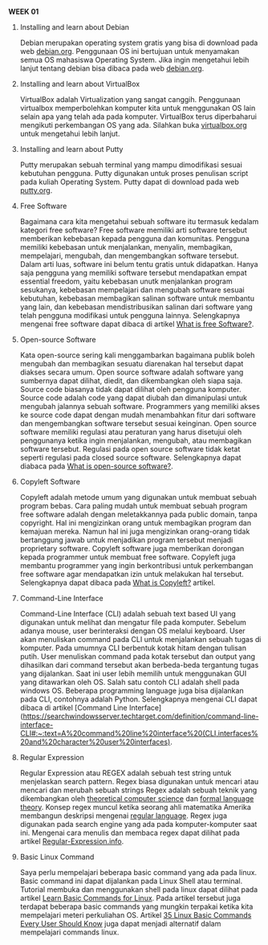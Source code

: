 __WEEK 01__

1. Installing and learn about Debian

    Debian merupakan operating system gratis yang bisa di download pada web [debian.org](https://www.debian.org/). Penggunaan OS ini bertujuan untuk menyamakan semua OS mahasiswa Operating System. Jika ingin mengetahui lebih lanjut tentang debian bisa dibaca pada web [debian.org](https://www.debian.org/intro/about).
    
2. Installing and learn about VirtualBox

    VirtualBox adalah Virtualization yang sangat canggih. Penggunaan virtualbox memperbolehkan komputer kita untuk menggunakan OS lain selain apa yang telah ada pada komputer. VirtualBox terus diperbaharui mengikuti perkembangan OS yang ada. Silahkan buka [virtualbox.org](https://www.virtualbox.org/) untuk mengetahui lebih lanjut.
    
3. Installing and learn about Putty

    Putty merupakan sebuah terminal yang mampu dimodifikasi sesuai kebutuhan pengguna. Putty digunakan untuk proses penulisan script pada kuliah Operating System. Putty dapat di download pada web [putty.org](https://www.putty.org/).
    
4. Free Software

    Bagaimana cara kita mengetahui sebuah software itu termasuk kedalam kategori free software? Free software memiliki arti software tersebut memberikan kebebasan kepada pengguna dan komunitas. Pengguna memiliki kebebasan untuk menjalankan, menyalin, membagikan, mempelajari, mengubah, dan mengembangkan software tersebut. Dalam arti luas, software ini belum tentu gratis untuk didapatkan. Hanya saja pengguna yang memiliki software tersebut mendapatkan empat essential freedom, yaitu kebebasan unutk menjalankan program sesukanya, kebebasan mempelajari dan mengubah software sesuai kebutuhan, kebebasan membagikan salinan software untuk membantu yang lain, dan kebebasan mendistribusikan salinan dari software yang telah pengguna modifikasi untuk pengguna lainnya. Selengkapnya mengenai free software dapat dibaca di artikel [What is free Software?](https://www.gnu.org/philosophy/free-sw.en.html).

5. Open-source Software

    Kata open-source sering kali menggambarkan bagaimana publik boleh mengubah dan membagikan sesuatu diarenakan hal tersebut dapat diakses secara umum. Open source software adalah software yang sumbernya dapat dilihat, diedit, dan dikembangkan oleh siapa saja. Source code biasanya tidak dapat dilihat oleh pengguna komputer. Source code adalah code yang dapat diubah dan dimanipulasi untuk mengubah jalannya sebuah software. Programmers yang memiliki akses ke source code dapat dengan mudah menambahkan fitur dari software dan mengembangkan software tersebut sesuai keinginan. Open source software memiliki regulasi atau peraturan yang harus disetujui oleh penggunanya ketika ingin menjalankan, mengubah, atau membagikan software tersebut. Regulasi pada open source software tidak ketat seperti regulasi pada closed source software. Selengkapnya dapat diabaca pada [What is open-source software?](https://opensource.com/resources/what-open-source).

7. Copyleft Software

    Copyleft adalah metode umum yang digunakan untuk membuat sebuah program bebas. Cara paling mudah untuk membuat sebuah program free software adalah dengan meletakkannya pada public domain, tanpa copyright. Hal ini mengizinkan orang untuk membagikan program dan kemajuan mereka. Namun hal ini juga mengizinkan orang-orang tidak bertanggung jawab untuk menjadikan program tersebut menjadi proprietary software. Copyleft software juga memberikan dorongan kepada programmer untuk membuat free software. Copyleft juga membantu programmer yang ingin berkontribusi untuk perkembangan free software agar mendapatkan izin untuk melakukan hal tersebut. Selengkapnya dapat dibaca pada [What is Copyleft?](https://www.gnu.org/licenses/copyleft.en.html) artikel.

8. Command-Line Interface

    Command-Line Interface (CLI) adalah sebuah text based UI yang digunakan untuk melihat dan mengatur file pada komputer. Sebelum adanya mouse, user berinteraksi dengan OS melalui keyboard. User akan menuliskan command pada CLI untuk menjalankan sebuah tugas di komputer. Pada umumnya CLI berbentuk kotak hitam dengan tulisan putih. User menuliskan command pada kotak tersebut dan output yang dihasilkan dari command tersebut akan berbeda-beda tergantung tugas yang dijalankan. Saat ini user lebih memilih untuk menggunakan GUI yang ditawarkan oleh OS. Salah satu contoh CLI adalah shell pada windows OS. Beberapa programming language juga bisa dijalankan pada CLI, contohnya adalah Python. Selengkapnya mengenai CLI dapat dibaca di artikel [Command Line Interface](https://searchwindowsserver.techtarget.com/definition/command-line-interface-CLI#:~:text=A%20command%20line%20interface%20(CLI,interfaces%20and%20character%20user%20interfaces).

9. Regular Expression

    Regular Expression atau REGEX adalah sebuah test string untuk menjelaskan search pattern. Regex biasa digunakan untuk mencari atau mencari dan merubah sebuah strings Regex adalah sebuah teknik yang dikembangkan oleh  [theoretical computer science](https://en.wikipedia.org/wiki/Theoretical_computer_science) dan  [formal language theory](https://en.wikipedia.org/wiki/Formal_language). Konsep regex muncul ketika seorang ahli matematika Amerika membangun deskripsi mengenai [regular language](https://en.wikipedia.org/wiki/Regular_language). Regex juga digunakan pada search engine yang ada pada komputer-komputer saat ini. Mengenai cara menulis dan membaca regex dapat dilihat pada artikel [Regular-Expression.info](https://www.regular-expressions.info/).

10. Basic Linux Command

    Saya perlu mempelajari beberapa basic command yang ada pada linux. Basic command ini dapat dijalankan pada Linux Shell atau terminal. Tutorial membuka dan menggunakan shell pada linux dapat dilihat pada artikel [Learn Basic Commands for Linux](https://maker.pro/linux/tutorial/basic-linux-commands-for-beginners). Pada artikel tersebut juga terdapat beberapa basic commands yang mungkin terpakai ketika kita mempelajari meteri perkuliahan OS. Artikel [35 Linux Basic Commands Every User Should Know](https://www.hostinger.com/tutorials/linux-commands) juga dapat menjadi alternatif dalam mempelajari commands linux.
